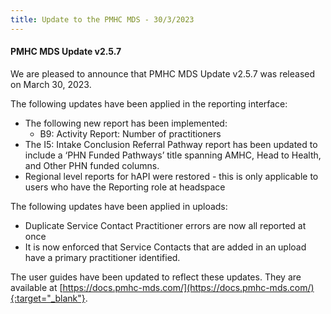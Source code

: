 ```yaml
---
title: Update to the PMHC MDS - 30/3/2023
---
```


#### PMHC MDS Update v2.5.7 ####

We are pleased to announce that PMHC MDS Update v2.5.7 was released on 
March 30, 2023.

The following updates have been applied in the reporting interface:
* The following new report has been implemented:
  - B9: Activity Report: Number of practitioners
* The I5: Intake Conclusion Referral Pathway report has been updated to 
  include a ‘PHN Funded Pathways’ title spanning AMHC, Head to Health,
  and Other PHN funded columns.
* Regional level reports for hAPI were restored -  this is only applicable 
  to users who have the Reporting role at headspace

The following updates have been applied in uploads:
* Duplicate Service Contact Practitioner errors are now all reported at once
* It is now enforced that Service Contacts that are added in an upload have 
  a primary practitioner identified.

The user guides have been updated to reflect these updates. They are available
at [https://docs.pmhc-mds.com/](https://docs.pmhc-mds.com/){:target="_blank"}.